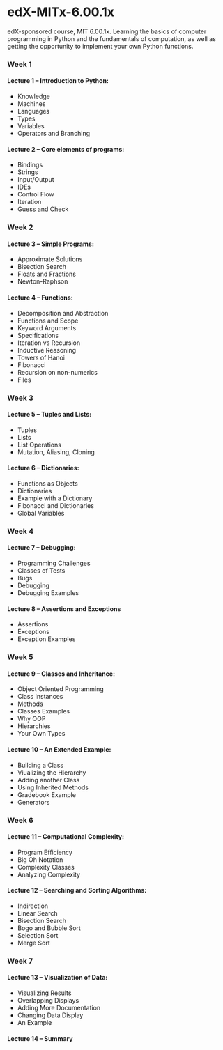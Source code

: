 # edX-MITx-6.00.1x

edX-sponsored course, MIT 6.00.1x. Learning the basics of computer
programming in Python and the fundamentals of computation, as well as getting the
opportunity to implement your own Python functions.

### Week 1
#### Lecture 1 – Introduction to Python:
- Knowledge
- Machines
- Languages
- Types
- Variables
- Operators and Branching
#### Lecture 2 – Core elements of programs:
- Bindings
- Strings
- Input/Output
- IDEs
- Control Flow
- Iteration
- Guess and Check
### Week 2
#### Lecture 3 – Simple Programs:
- Approximate Solutions
- Bisection Search
- Floats and Fractions
- Newton-Raphson
#### Lecture 4 – Functions:
- Decomposition and Abstraction
- Functions and Scope
- Keyword Arguments
- Specifications
- Iteration vs Recursion
- Inductive Reasoning
- Towers of Hanoi
- Fibonacci
- Recursion on non-numerics
- Files
### Week 3
#### Lecture 5 – Tuples and Lists:
- Tuples
- Lists
- List Operations
- Mutation, Aliasing, Cloning
#### Lecture 6 – Dictionaries:
- Functions as Objects
- Dictionaries
- Example with a Dictionary
- Fibonacci and Dictionaries
- Global Variables
### Week 4
#### Lecture 7 – Debugging:
- Programming Challenges
- Classes of Tests
- Bugs
- Debugging
- Debugging Examples
#### Lecture 8 – Assertions and Exceptions
- Assertions
- Exceptions
- Exception Examples
### Week 5
#### Lecture 9 – Classes and Inheritance:
- Object Oriented Programming
- Class Instances
- Methods
- Classes Examples
- Why OOP
- Hierarchies
- Your Own Types
#### Lecture 10 – An Extended Example:
- Building a Class
- Viualizing the Hierarchy
- Adding another Class
- Using Inherited Methods
- Gradebook Example
- Generators
### Week 6
#### Lecture 11 – Computational Complexity:
- Program Efficiency
- Big Oh Notation
- Complexity Classes
- Analyzing Complexity
#### Lecture 12 – Searching and Sorting Algorithms:
- Indirection
- Linear Search
- Bisection Search
- Bogo and Bubble Sort
- Selection Sort
- Merge Sort
### Week 7
#### Lecture 13 – Visualization of Data:
- Visualizing Results
- Overlapping Displays
- Adding More Documentation
- Changing Data Display
- An Example
#### Lecture 14 – Summary
